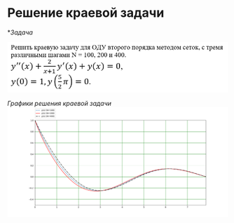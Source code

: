 # Решение краевой задачи

**Задача*

![](image/1.png)

*Графики решения краевой задачи*
![](image/2.png)